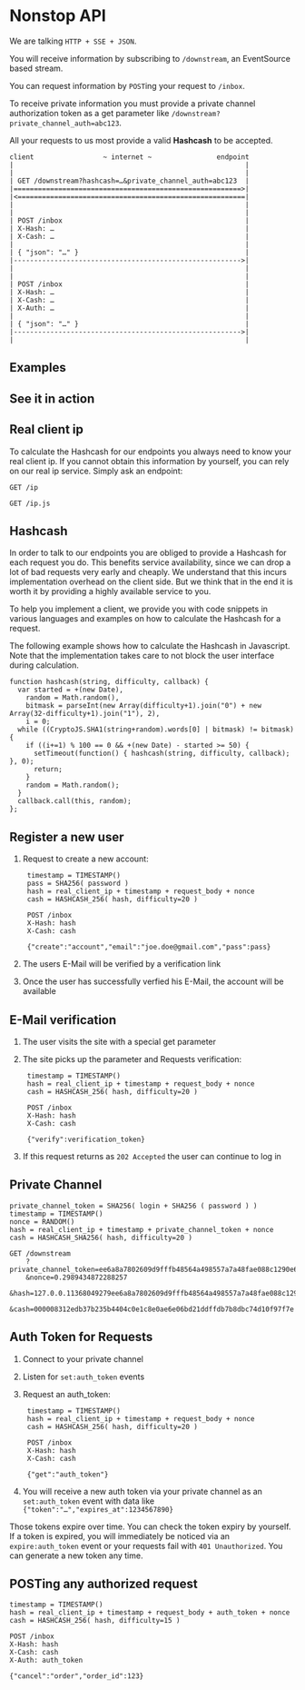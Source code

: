 # Nonstop API

We are talking `HTTP + SSE + JSON`.

You will receive information by subscribing to `/downstream`, an EventSource based stream.

You can request information by `POST`ing your request to `/inbox`.

To receive private information you must provide a private channel authorization token as a get parameter like `/downstream?private_channel_auth=abc123`.

All your requests to us most provide a valid **Hashcash** to be accepted.

	client                 ~ internet ~                endpoint
	|                                                         |
	|                                                         |
	| GET /downstream?hashcash=…&private_channel_auth=abc123  |
	|========================================================>|
	|<========================================================|
	|                                                         |
	|                                                         |
	| POST /inbox                                             |
	| X-Hash: …                                               |
	| X-Cash: …                                               |
	|                                                         |
	| { "json": "…" }                                         |
	|-------------------------------------------------------->|
	|                                                         |
	|                                                         |
	| POST /inbox                                             |
	| X-Hash: …                                               |
	| X-Cash: …                                               |
	| X-Auth: …                                               |
	|                                                         |
	| { "json": "…" }                                         |
	|-------------------------------------------------------->|
	|                                                         |
	


## Examples

## See it in action

## Real client ip

To calculate the Hashcash for our endpoints you always need to know your real client ip.
If you cannot obtain this information by yourself, you can rely on our real ip service.
Simply ask an endpoint:

	GET /ip

	GET /ip.js

## Hashcash

In order to talk to our endpoints you are obliged to provide a Hashcash for each request you do. This benefits service availability, since we can drop a lot of bad requests very early and cheaply.
We understand that this incurs implementation overhead on the client side. But we think that in the end it is worth it by providing a highly available service to you.

To help you implement a client, we provide you with code snippets in various languages and examples on how to calculate the Hashcash for a request.

The following example shows how to calculate the Hashcash in Javascript. Note that the implementation takes care to not block the user interface during calculation.

	function hashcash(string, difficulty, callback) {
	  var started = +(new Date),
	    random = Math.random(),
	    bitmask = parseInt(new Array(difficulty+1).join("0") + new Array(32-difficulty+1).join("1"), 2),
	    i = 0;
	  while ((CryptoJS.SHA1(string+random).words[0] | bitmask) != bitmask) {
	    if ((i+=1) % 100 == 0 && +(new Date) - started >= 50) {
	      setTimeout(function() { hashcash(string, difficulty, callback); }, 0);
	      return;
	    }
	    random = Math.random();
	  }
	  callback.call(this, random);
	};

## Register a new user

1. Request to create a new account:

		timestamp = TIMESTAMP()
		pass = SHA256( password )
		hash = real_client_ip + timestamp + request_body + nonce
		cash = HASHCASH_256( hash, difficulty=20 )
		
		POST /inbox
		X-Hash: hash
		X-Cash: cash
	
		{"create":"account","email":"joe.doe@gmail.com","pass":pass}

2. The users E-Mail will be verified by a verification link
3. Once the user has successfully verfied his E-Mail, the account will be available

## E-Mail verification

1. The user visits the site with a special get parameter
2. The site picks up the parameter and Requests verification:

		timestamp = TIMESTAMP()
		hash = real_client_ip + timestamp + request_body + nonce
		cash = HASHCASH_256( hash, difficulty=20 )

		POST /inbox
		X-Hash: hash
		X-Cash: cash
		
		{"verify":verification_token}

3. If this request returns as `202 Accepted` the user can continue to log in

## Private Channel

	private_channel_token = SHA256( login + SHA256 ( password ) )
	timestamp = TIMESTAMP()
	nonce = RANDOM()
	hash = real_client_ip + timestamp + private_channel_token + nonce
	cash = HASHCASH_SHA256( hash, difficulty=20 )

	GET /downstream
		?private_channel_token=ee6a8a7802609d9fffb48564a498557a7a48fae088c1290e65bed8a4231bece0
		&nonce=0.2989434872288257
		&hash=127.0.0.11368049279ee6a8a7802609d9fffb48564a498557a7a48fae088c1290e65bed8a4231bece00.22220543352887034
		&cash=000008312edb37b235b4404c0e1c8e0ae6e06bd21ddffdb7b8dbc74d10f97f7e


## Auth Token for Requests

1. Connect to your private channel
2. Listen for `set:auth_token` events
3. Request an auth_token:
		
		timestamp = TIMESTAMP()
		hash = real_client_ip + timestamp + request_body + nonce
		cash = HASHCASH_256( hash, difficulty=20 )

		POST /inbox
		X-Hash: hash
		X-Cash: cash
		
		{"get":"auth_token"}

4. You will receive a new auth token via your private channel as an `set:auth_token` event with data like `{"token":"…","expires_at":1234567890}`

Those tokens expire over time. You can check the token expiry by yourself. If a token is expired, you will immediately be noticed via an `expire:auth_token` event or your requests fail with `401 Unauthorized`.
You can generate a new token any time.

## POSTing any authorized request

	timestamp = TIMESTAMP()
	hash = real_client_ip + timestamp + request_body + auth_token + nonce
	cash = HASHCASH_256( hash, difficulty=15 )

	POST /inbox
	X-Hash: hash
	X-Cash: cash
	X-Auth: auth_token
	
	{"cancel":"order","order_id":123}

